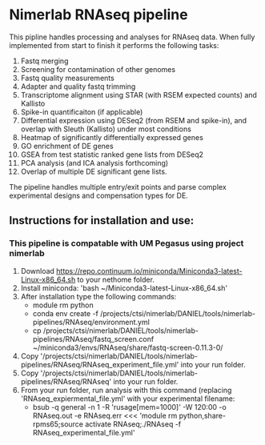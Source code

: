 # Nimerlab RNAseq pipeline

This pipline handles processing and analyses for RNAseq data.  When fully implemented from start to finish it performs the following tasks:
1. Fastq merging
2. Screening for contamination of other genomes
3. Fastq quality measurements
4. Adapter and quality fastq trimming
5. Transcriptome alignment using STAR (with RSEM expected counts) and Kallisto
6. Spike-in quantificaiton (if applicable)
6. Differential expression using DESeq2 (from RSEM and spike-in), and overlap with Sleuth (Kallisto) under most conditions
7. Heatmap of significantly differentially expressed genes
8. GO enrichment of DE genes
9. GSEA from test statistic ranked gene lists from DESeq2
10. PCA analysis (and ICA analysis forthcoming)
11. Overlap of multiple DE significant gene lists.

The pipeline handles multiple entry/exit points and parse complex experimental designs and compensation types for DE.


## Instructions for installation and use:

### This pipeline is compatable with UM Pegasus using project nimerlab

1. Download https://repo.continuum.io/miniconda/Miniconda3-latest-Linux-x86_64.sh to your nethome folder.
2. Install miniconda: 'bash ~/Miniconda3-latest-Linux-x86_64.sh'
3. After installation type the following commands:
	- module rm python
	- conda env create -f /projects/ctsi/nimerlab/DANIEL/tools/nimerlab-pipelines/RNAseq/environment.yml
	- cp /projects/ctsi/nimerlab/DANIEL/tools/nimerlab-pipelines/RNAseq/fastq_screen.conf ~/miniconda3/envs/RNAseq/share/fastq-screen-0.11.3-0/
4. Copy '/projects/ctsi/nimerlab/DANIEL/tools/nimerlab-pipelines/RNAseq/RNAseq_experiment_file.yml' into your run folder.
5. Copy '/projects/ctsi/nimerlab/DANIEL/tools/nimerlab-pipelines/RNAseq/RNAseq' into your run folder.
6. From your run folder, run analysis with this command (replacing 'RNAseq_expiermental_file.yml' with your experimental filename:
	- bsub -q general -n 1 -R 'rusage[mem=1000]' -W 120:00 -o RNAseq.out -e RNAseq.err <<< 'module rm python,share-rpms65;source activate RNAseq;./RNAseq -f RNAseq_experimental_file.yml' 
